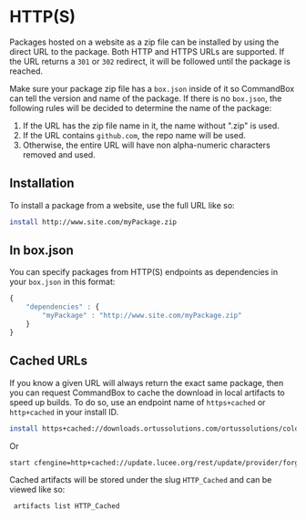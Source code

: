 # HTTP\(S\)

Packages hosted on a website as a zip file can be installed by using the direct URL to the package. Both HTTP and HTTPS URLs are supported. If the URL returns a `301` or `302` redirect, it will be followed until the package is reached.

Make sure your package zip file has a `box.json` inside of it so CommandBox can tell the version and name of the package. If there is no `box.json`, the following rules will be decided to determine the name of the package:

1. If the URL has the zip file name in it, the name without ".zip" is used.
2. If the URL contains `github.com`, the repo name will be used.
3. Otherwise, the entire URL will have non alpha-numeric characters removed and used.

## Installation

To install a package from a website, use the full URL like so:

```bash
install http://www.site.com/myPackage.zip
```

## In box.json

You can specify packages from HTTP\(S\) endpoints as dependencies in your `box.json` in this format:

```javascript
{
    "dependencies" : {
        "myPackage" : "http://www.site.com/myPackage.zip"
    }
}
```

## Cached URLs

If you know a given URL will always return the exact same package, then you can request CommandBox to cache the download in local artifacts to speed up builds. To do so, use an endpoint name of `https+cached` or `http+cached` in your install ID.

```bash
install https+cached://downloads.ortussolutions.com/ortussolutions/coldbox-modules/cbi18n/1.4.0/cbi18n-1.4.0.zip
```

Or

```bash
start cfengine=http+cached://update.lucee.org/rest/update/provider/forgebox/5.3.3.60-RC
```

Cached artifacts will be stored under the slug `HTTP_Cached` and can be viewed like so:

```bash
 artifacts list HTTP_Cached
```

